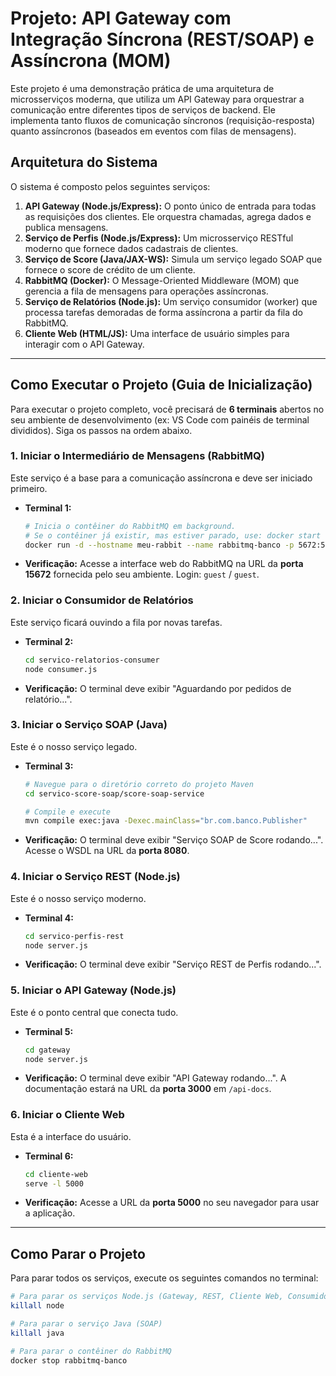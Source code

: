 # Projeto: API Gateway com Integração Síncrona (REST/SOAP) e Assíncrona (MOM)

Este projeto é uma demonstração prática de uma arquitetura de microsserviços moderna, que utiliza um API Gateway para orquestrar a comunicação entre diferentes tipos de serviços de backend. Ele implementa tanto fluxos de comunicação síncronos (requisição-resposta) quanto assíncronos (baseados em eventos com filas de mensagens).

## Arquitetura do Sistema

O sistema é composto pelos seguintes serviços:

1.  **API Gateway (Node.js/Express):** O ponto único de entrada para todas as requisições dos clientes. Ele orquestra chamadas, agrega dados e publica mensagens.
2.  **Serviço de Perfis (Node.js/Express):** Um microsserviço RESTful moderno que fornece dados cadastrais de clientes.
3.  **Serviço de Score (Java/JAX-WS):** Simula um serviço legado SOAP que fornece o score de crédito de um cliente.
4.  **RabbitMQ (Docker):** O Message-Oriented Middleware (MOM) que gerencia a fila de mensagens para operações assíncronas.
5.  **Serviço de Relatórios (Node.js):** Um serviço consumidor (worker) que processa tarefas demoradas de forma assíncrona a partir da fila do RabbitMQ.
6.  **Cliente Web (HTML/JS):** Uma interface de usuário simples para interagir com o API Gateway.

---

## Como Executar o Projeto (Guia de Inicialização)

Para executar o projeto completo, você precisará de **6 terminais** abertos no seu ambiente de desenvolvimento (ex: VS Code com painéis de terminal divididos). Siga os passos na ordem abaixo.

### 1. Iniciar o Intermediário de Mensagens (RabbitMQ)

Este serviço é a base para a comunicação assíncrona e deve ser iniciado primeiro.

*   **Terminal 1:**
    ```bash
    # Inicia o contêiner do RabbitMQ em background. 
    # Se o contêiner já existir, mas estiver parado, use: docker start rabbitmq-banco
    docker run -d --hostname meu-rabbit --name rabbitmq-banco -p 5672:5672 -p 15672:15672 rabbitmq:3.13-management
    ```
*   **Verificação:** Acesse a interface web do RabbitMQ na URL da **porta 15672** fornecida pelo seu ambiente. Login: `guest` / `guest`.

### 2. Iniciar o Consumidor de Relatórios

Este serviço ficará ouvindo a fila por novas tarefas.

*   **Terminal 2:**
    ```bash
    cd servico-relatorios-consumer
    node consumer.js
    ```
*   **Verificação:** O terminal deve exibir "Aguardando por pedidos de relatório...".

### 3. Iniciar o Serviço SOAP (Java)

Este é o nosso serviço legado.

*   **Terminal 3:**
    ```bash
    # Navegue para o diretório correto do projeto Maven
    cd servico-score-soap/score-soap-service
    
    # Compile e execute
    mvn compile exec:java -Dexec.mainClass="br.com.banco.Publisher"
    ```
*   **Verificação:** O terminal deve exibir "Serviço SOAP de Score rodando...". Acesse o WSDL na URL da **porta 8080**.

### 4. Iniciar o Serviço REST (Node.js)

Este é o nosso serviço moderno.

*   **Terminal 4:**
    ```bash
    cd servico-perfis-rest
    node server.js
    ```
*   **Verificação:** O terminal deve exibir "Serviço REST de Perfis rodando...".

### 5. Iniciar o API Gateway (Node.js)

Este é o ponto central que conecta tudo.

*   **Terminal 5:**
    ```bash
    cd gateway
    node server.js
    ```
*   **Verificação:** O terminal deve exibir "API Gateway rodando...". A documentação estará na URL da **porta 3000** em `/api-docs`.

### 6. Iniciar o Cliente Web

Esta é a interface do usuário.

*   **Terminal 6:**
    ```bash
    cd cliente-web
    serve -l 5000
    ```
*   **Verificação:** Acesse a URL da **porta 5000** no seu navegador para usar a aplicação.

---

## Como Parar o Projeto

Para parar todos os serviços, execute os seguintes comandos no terminal:

```bash
# Para parar os serviços Node.js (Gateway, REST, Cliente Web, Consumidor)
killall node

# Para parar o serviço Java (SOAP)
killall java

# Para parar o contêiner do RabbitMQ
docker stop rabbitmq-banco
```